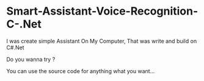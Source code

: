 # Smart-Assistant-Voice-Recognition-C-.Net
 I was create simple Assistant On My Computer, That was write and build on C#.Net
 
 Do you wanna try ?
 
 You can use the source code for anything what you want...

